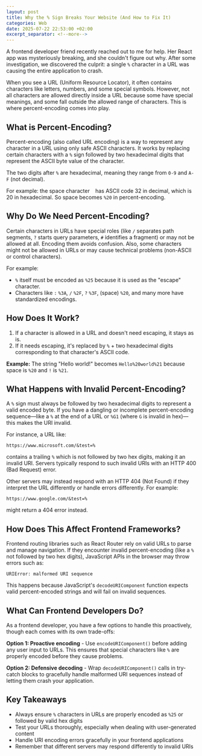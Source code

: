 ```yaml
---
layout: post
title: Why the % Sign Breaks Your Website (And How to Fix It)
categories: Web
date: 2025-07-22 22:53:00 +02:00
excerpt_separator: <!--more-->
---
```


A frontend developer friend recently reached out to me for help. Her React app was mysteriously breaking, and she couldn't figure out why. After some investigation, we discovered the culprit: a single `%` character in a URL was causing the entire application to crash.

When you see a URL (Uniform Resource Locator), it often contains characters like letters, numbers, and some special symbols. However, not all characters are allowed directly inside a URL because some have special meanings, and some fall outside the allowed range of characters. This is where percent-encoding comes into play.

<!--more-->

## What is Percent-Encoding?

Percent-encoding (also called URL encoding) is a way to represent any character in a URL using only safe ASCII characters. It works by replacing certain characters with a `%` sign followed by two hexadecimal digits that represent the ASCII byte value of the character.

The two digits after `%` are hexadecimal, meaning they range from `0-9` and `A-F` (not decimal).

For example: the space character ` ` has ASCII code 32 in decimal, which is 20 in hexadecimal. So space becomes `%20` in percent-encoding.

## Why Do We Need Percent-Encoding?

Certain characters in URLs have special roles (like `/` separates path segments, `?` starts query parameters, `#` identifies a fragment) or may not be allowed at all. Encoding them avoids confusion. Also, some characters might not be allowed in URLs or may cause technical problems (non-ASCII or control characters).

For example:

- `%` itself must be encoded as `%25` because it is used as the "escape" character.
- Characters like `:` `%3A`, `/` `%2F`, `?` `%3F`, (space) `%20`, and many more have standardized encodings.

## How Does It Work?

1. If a character is allowed in a URL and doesn't need escaping, it stays as is.
2. If it needs escaping, it's replaced by `%` + two hexadecimal digits corresponding to that character's ASCII code.

**Example:** The string "Hello world!" becomes `Hello%20world%21` because space is `%20` and `!` is `%21`.

## What Happens with Invalid Percent-Encoding?

A `%` sign must always be followed by two hexadecimal digits to represent a valid encoded byte. If you have a dangling or incomplete percent-encoding sequence—like a `%` at the end of a URL or `%G1` (where `G` is invalid in hex)—this makes the URI invalid.

For instance, a URL like:

```
https://www.microsoft.com/&test=%
```

contains a trailing `%` which is not followed by two hex digits, making it an invalid URI. Servers typically respond to such invalid URIs with an HTTP 400 (Bad Request) error.

Other servers may instead respond with an HTTP 404 (Not Found) if they interpret the URL differently or handle errors differently. For example:

```
https://www.google.com/&test=%
```

might return a 404 error instead.

## How Does This Affect Frontend Frameworks?

Frontend routing libraries such as React Router rely on valid URLs to parse and manage navigation. If they encounter invalid percent-encoding (like a `%` not followed by two hex digits), JavaScript APIs in the browser may throw errors such as:

```
URIError: malformed URI sequence
```

This happens because JavaScript's `decodeURIComponent` function expects valid percent-encoded strings and will fail on invalid sequences.

## What Can Frontend Developers Do?

As a frontend developer, you have a few options to handle this proactively, though each comes with its own trade-offs:

**Option 1: Proactive encoding** - Use `encodeURIComponent()` before adding any user input to URLs. This ensures that special characters like `%` are properly encoded before they cause problems.

**Option 2: Defensive decoding** - Wrap `decodeURIComponent()` calls in try-catch blocks to gracefully handle malformed URI sequences instead of letting them crash your application.

## Key Takeaways

- Always ensure `%` characters in URLs are properly encoded as `%25` or followed by valid hex digits
- Test your URLs thoroughly, especially when dealing with user-generated content
- Handle URI encoding errors gracefully in your frontend applications
- Remember that different servers may respond differently to invalid URIs

